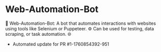# Web-Automation-Bot
🤖 Web-Automation-Bot: A bot that automates interactions with websites using tools like Selenium or Puppeteer. ⚙️ Can be used for testing, data scraping, or task automation. 🌐


- Automated update for PR #1-1760854392-951